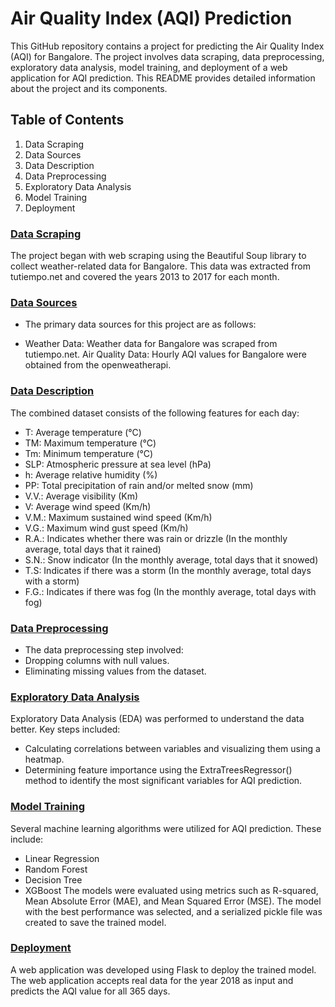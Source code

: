 # Air Quality Index (AQI) Prediction
This GitHub repository contains a project for predicting the Air Quality Index (AQI) for Bangalore. The project involves data scraping, data preprocessing, exploratory data analysis, model training, and deployment of a web application for AQI prediction. This README provides detailed information about the project and its components.

## Table of Contents
1. Data Scraping
2. Data Sources
3. Data Description
4. Data Preprocessing
5. Exploratory Data Analysis
6. Model Training
7. Deployment

### <ins>Data Scraping</ins>
The project began with web scraping using the Beautiful Soup library to collect weather-related data for Bangalore. This data was extracted from tutiempo.net and covered the years 2013 to 2017 for each month.

### <ins>Data Sources</ins>
- The primary data sources for this project are as follows:

- Weather Data: Weather data for Bangalore was scraped from tutiempo.net.
Air Quality Data: Hourly AQI values for Bangalore were obtained from the openweatherapi.
### <ins>Data Description</ins>
The combined dataset consists of the following features for each day:

- T: Average temperature (°C)
- TM: Maximum temperature (°C)
- Tm: Minimum temperature (°C)
- SLP: Atmospheric pressure at sea level (hPa)
- h: Average relative humidity (%)
- PP: Total precipitation of rain and/or melted snow (mm)
- V.V.: Average visibility (Km)
- V: Average wind speed (Km/h)
- V.M.: Maximum sustained wind speed (Km/h)
- V.G.: Maximum wind gust speed (Km/h)
- R.A.: Indicates whether there was rain or drizzle (In the monthly average, total days that it rained)
- S.N.: Snow indicator (In the monthly average, total days that it snowed)
- T.S: Indicates if there was a storm (In the monthly average, total days with a storm)
- F.G.: Indicates if there was fog (In the monthly average, total days with fog)
  
### <ins>Data Preprocessing</ins>
- The data preprocessing step involved:
- Dropping columns with null values.
- Eliminating missing values from the dataset.
  
### <ins>Exploratory Data Analysis</ins>
Exploratory Data Analysis (EDA) was performed to understand the data better. Key steps included:

- Calculating correlations between variables and visualizing them using a heatmap.
- Determining feature importance using the ExtraTreesRegressor() method to identify the most significant variables for AQI prediction.
  
### <ins>Model Training</ins>
Several machine learning algorithms were utilized for AQI prediction. These include:

- Linear Regression
- Random Forest
- Decision Tree
- XGBoost
The models were evaluated using metrics such as R-squared, Mean Absolute Error (MAE), and Mean Squared Error (MSE). The model with the best performance was selected, and a serialized pickle file was created to save the trained model.

### <ins>Deployment</ins>
A web application was developed using Flask to deploy the trained model. The web application accepts real data for the year 2018 as input and predicts the AQI value for all 365 days.
